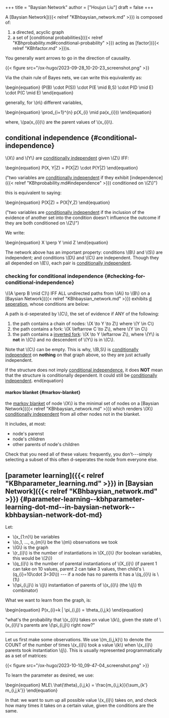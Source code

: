 +++
title = "Baysian Network"
author = ["Houjun Liu"]
draft = false
+++

A [Baysian Network]({{< relref "KBhbaysian_network.md" >}}) is composed of:

1.  a directed, acyclic graph
2.  a set of [conditional probabilities]({{< relref "KBhprobability.md#conditional-probability" >}}) acting as [factor]({{< relref "KBhfactor.md" >}})s.

You generally want arrows to go in the direction of causality.

{{< figure src="/ox-hugo/2023-09-28_10-20-23_screenshot.png" >}}

Via the chain rule of Bayes nets, we can write this equivalently as:

\begin{equation}
(P(B) \cdot P(S)) \cdot P(E \mid B,S) \cdot P(D \mid E) \cdot P(C \mid E)
\end{equation}

generally, for \\(n\\) different variables,

\begin{equation}
\prod\_{i=1}^{n} p(X\_{i} \mid pa(x\_{i}))
\end{equation}

where, \\(pa(x\_{i})\\) are the parent values of \\(x\_{i}\\).


## conditional independence {#conditional-independence}

\\(X\\) and \\(Y\\) are [conditionally independent](#conditional-independence) given \\(Z\\) IFF:

\begin{equation}
P(X, Y|Z) = P(X|Z) \cdot P(Y|Z)
\end{equation}

("two variables are [conditionally independent](#conditional-independence) if they exhibit [independence]({{< relref "KBhprobability.md#independence" >}}) conditioned on \\(Z\\)")

this is equivalent to saying:

\begin{equation}
P(X|Z) = P(X|Y,Z)
\end{equation}

("two variables are [conditionally independent](#conditional-independence) if the inclusion of the evidence of another set into the condition doesn't influence the outcome if they are both conditioned on \\(Z\\)")

We write:

\begin{equation}
X \perp Y \mid Z
\end{equation}

The network above has an important property: conditions \\(B\\) and \\(S\\) are independent; and conditions \\(D\\) and \\(C\\) are independent. Though they all depended on \\(E\\), each pair is [conditionally independent](#conditional-independence).


### checking for conditional independence {#checking-for-conditional-independence}

\\((A \perp B \mid C)\\) IFF ALL undirected paths from \\(A\\) to \\(B\\) on a [Baysian Network]({{< relref "KBhbaysian_network.md" >}}) exhibits [d seperation](#checking-for-conditional-independence), whose conditions are below:

A path is d-seperated by \\(C\\), the set of evidence if ANY of the following:

1.  the path contains a chain of nodes: \\(X \to Y \to Z\\) where \\(Y \in C\\)
2.  the path contains a fork: \\(X \leftarrow C \to Z\\), where \\(Y \in C\\)
3.  the path contains a [inverted fork](#checking-for-conditional-independence): \\(X \to Y \leftarrow Z\\), where \\(Y\\) is **not** in \\(C\\) and no descendent of \\(Y\\) is in \\(C\\).

Note that \\(C\\) can be empty. This is why, \\(B,S\\) is [conditionally independent](#conditional-independence) on **nothing** on that graph above, so they are just actually independent.

If the structure does not imply [conditional independence](#conditional-independence), it does **NOT** mean that the structure is conditionally dependent. It could still be [conditionally independent](#conditional-independence).
end{equation}


#### markov blanket {#markov-blanket}

the [markov blanket](#markov-blanket) of node \\(X\\) is the minimal set of nodes on a [Baysian Network]({{< relref "KBhbaysian_network.md" >}}) which renders \\(X\\) [conditionally independent](#conditional-independence) from all other nodes not in the blanket.

It includes, at most:

-   node's parenst
-   node's chlidren
-   other parents of node's children

Check that you need all of these values: frequently, you don't---simply selecting a subset of this often d-seperates the node from everyone else.


## [parameter learning]({{< relref "KBhparameter_learning.md" >}}) in [Baysian Network]({{< relref "KBhbaysian_network.md" >}}) {#parameter-learning--kbhparameter-learning-dot-md--in-baysian-network--kbhbaysian-network-dot-md}

Let:

-   \\(x\_{1:n}\\) be variables
-   \\(o\_1, ..., o\_{m}\\) be the \\(m\\) observations we took
-   \\(G\\) is the graph
-   \\(r\_{i}\\) is the number of instantiations in \\(X\_{i}\\) (for boolean variables, this would be \\(2\\))
-   \\(q\_{i}\\) is the number of parental instantiations of \\(X\_{i}\\) (if parent 1 can take on 10 values, parent 2 can take 3 values, then child's \\(q\_{i}=10\cdot 3=30\\)) --- if a node has no parents it has a \\(q\_{i}\\) is \\(1\\)
-   \\(\pi\_{i,j}\\) is \\(j\\) instantiation of parents of \\(x\_{i}\\) (the \\(j\\) th combinator)

What we want to learn from the graph, is:

\begin{equation}
P(x\_{i}=k | \pi\_{i,j}) = \theta\_{i,j,k}
\end{equation}

"what's the probability that \\(x\_{i}\\) takes on value \\(k\\), given the state of \\(x\_{i}\\)'s parents are \\(\pi\_{i,j}\\) right now?"

---

Let us first make some observations. We use \\(m\_{i,j,k}\\) to denote the COUNT of the number of times \\(x\_{i}\\) took a value \\(k\\) when \\(x\_{i}\\) parents took instantiation \\(j\\). This is usually represented programmatically as a set of matrices:

{{< figure src="/ox-hugo/2023-10-10_09-47-04_screenshot.png" >}}

To learn the parameter as desired, we use:

\begin{equation}
MLE\ \hat{\theta}\_{i,j,k} = \frac{m\_{i,j,k}}{\sum\_{k'} m\_{i,j,k'}}
\end{equation}

In that: we want to sum up all possible value \\(x\_{i}\\) takes on, and check how many times it takes on a certain value, given the conditions are the same.
